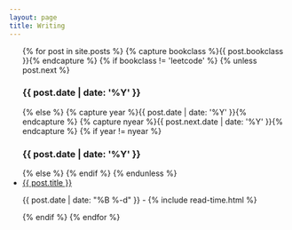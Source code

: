 ```yaml
---
layout: page
title: Writing
---
```

<ul class="posts">
  <!-- based on order by post name -->
  <!-- for example : 2018-10-10 must after 2016-10-10 -->
  <!-- sort -->
  <!-- {% assign pages = site.posts | sort:"title" %} -->
  {% for post in site.posts %}
    <!-- control show year -->
    {% capture bookclass %}{{ post.bookclass }}{% endcapture %}
    {% if bookclass != 'leetcode' %}
      {% unless post.next %}
        <h3>{{ post.date | date: '%Y' }}</h3>
      {% else %}
        {% capture year %}{{ post.date | date: '%Y' }}{% endcapture %}
        {% capture nyear %}{{ post.next.date | date: '%Y' }}{% endcapture %}
        {% if year != nyear %}
          <h3>{{ post.date | date: '%Y' }}</h3>
          {% else %}
        {% endif %}
      {% endunless %}
      <!-- control -->
      <li itemscope>
        <a href="{{ site.github.url }}{{ post.url }}">{{ post.title }}</a>
        <p class="post-date"><span><i class="fa fa-calendar" aria-hidden="true"></i> {{ post.date | date: "%B %-d" }} - <i class="fa fa-clock-o" aria-hidden="true"></i> {% include read-time.html %}</span></p>
      </li>
    {% endif %}
  {% endfor %}
</ul>
